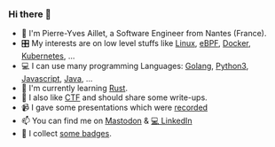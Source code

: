 ### Hi there 👋

- 👋 I'm Pierre-Yves Aillet, a Software Engineer from Nantes (France).
- 🎛 My interests are on low level stuffs like [Linux](https://www.kernel.org/), [eBPF](https://blog.zenika.com/2019/07/15/decouverte-ebpf/), [Docker](https://www.docker.com/), [Kubernetes](https://kubernetes.io/), ...
- 💻 I can use many programming Languages: [Golang](https://golang.org/), [Python3](https://www.python.org/), [Javascript](https://developer.mozilla.org/fr/docs/Web/JavaScript), [Java](https://www.java.com/fr/), ...
- 🌱 I'm currently learning [Rust](https://www.rust-lang.org/).
- 🔏 I also like [CTF](https://en.wikipedia.org/wiki/Capture_the_flag) and should share some write-ups.
- 📹 I gave some presentations which were [recorded](https://www.youtube.com/playlist?list=PLdYGN5pGe8aydPeLuKRfeNSDQZ08s7u5i)
- 📫 You can find me on [Mastodon](@pyaillet@piaille.fr) & [💻 LinkedIn](https://www.linkedin.com/in/pyaillet/)
- 🏅 I collect [some badges](https://www.credly.com/users/pierre-yves-aillet/badges).
